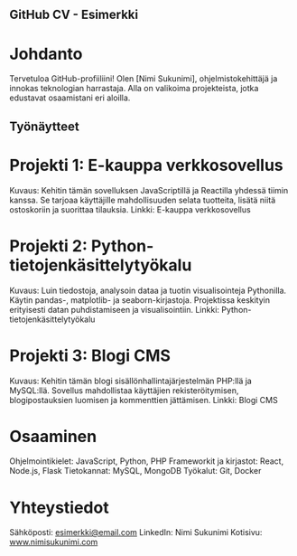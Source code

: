 
## GitHub CV - Esimerkki
# Johdanto
Tervetuloa GitHub-profiiliini! Olen [Nimi Sukunimi], ohjelmistokehittäjä ja innokas teknologian harrastaja. Alla on valikoima projekteista, jotka edustavat osaamistani eri aloilla.

## Työnäytteet
# Projekti 1: E-kauppa verkkosovellus
Kuvaus: Kehitin tämän sovelluksen JavaScriptillä ja Reactilla yhdessä tiimin kanssa. Se tarjoaa käyttäjille mahdollisuuden selata tuotteita, lisätä niitä ostoskoriin ja suorittaa tilauksia.
Linkki: E-kauppa verkkosovellus
# Projekti 2: Python-tietojenkäsittelytyökalu
Kuvaus: Luin tiedostoja, analysoin dataa ja tuotin visualisointeja Pythonilla. Käytin pandas-, matplotlib- ja seaborn-kirjastoja. Projektissa keskityin erityisesti datan puhdistamiseen ja visualisointiin.
Linkki: Python-tietojenkäsittelytyökalu
# Projekti 3: Blogi CMS
Kuvaus: Kehitin tämän blogi sisällönhallintajärjestelmän PHP:llä ja MySQL:llä. Sovellus mahdollistaa käyttäjien rekisteröitymisen, blogipostauksien luomisen ja kommenttien jättämisen.
Linkki: Blogi CMS
# Osaaminen
Ohjelmointikielet: JavaScript, Python, PHP
Frameworkit ja kirjastot: React, Node.js, Flask
Tietokannat: MySQL, MongoDB
Työkalut: Git, Docker
# Yhteystiedot
Sähköposti: esimerkki@email.com
LinkedIn: Nimi Sukunimi
Kotisivu: www.nimisukunimi.com
